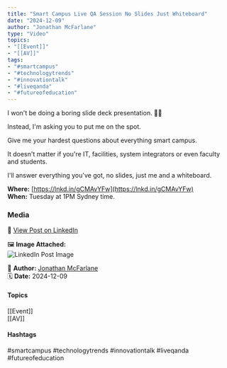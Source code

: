 ```yaml
---
title: "Smart Campus Live QA Session No Slides Just Whiteboard"  
date: "2024-12-09"  
author: "Jonathan McFarlane"  
type: "Video"  
topics:  
- "[[Event]]"  
- "[[AV]]"  
tags:  
- "#smartcampus"  
- "#technologytrends"  
- "#innovationtalk"  
- "#liveqanda"  
- "#futureofeducation"  
---
```

I won't be doing a boring slide deck presentation. 🙅‍♂️

Instead, I'm asking you to put me on the spot.

Give me your hardest questions about everything smart campus.

It doesn't matter if you're IT, facilities, system integrators or even faculty and students.

I'll answer everything you've got, no slides, just me and a whiteboard.

**Where:** [https://lnkd.in/gCMAvYFw](https://lnkd.in/gCMAvYFw)  
**When:** Tuesday at 1PM Sydney time.

### Media

🔗 [View Post on LinkedIn](https://www.linkedin.com/feed/update/urn:li:activity:7271771524259323904)  
  
🖼 **Image Attached:**  
![LinkedIn Post Image](https://media.licdn.com/dms/image/v2/D5605AQHXiBMq8ZGNAQ/videocover-high/videocover-high/0/1733725399882?e=1742263200&v=beta&t=Ylf6ujRwuej9VIW6-klrS_rPLzWMR9yErgoNXp4cb98)  
  
👤 **Author:** [Jonathan McFarlane](https://www.linkedin.com/company/placeos/)  
🗓️ **Date:** 2024-12-09

#### Topics

[[Event]]  
[[AV]]  

#### Hashtags

#smartcampus #technologytrends #innovationtalk #liveqanda #futureofeducation